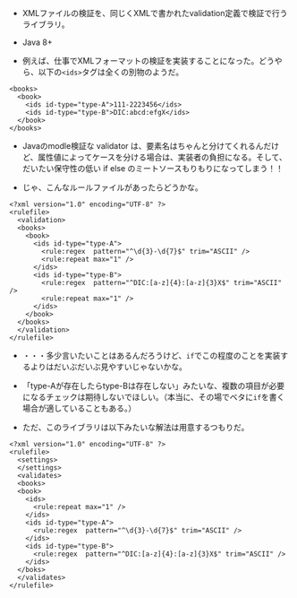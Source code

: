  * XMLファイルの検証を、同じくXMLで書かれたvalidation定義で検証で行うライブラリ。
 * Java 8+

 * 例えば、仕事でXMLフォーマットの検証を実装することになった。どうやら、以下の```<ids>```タグは全くの別物のようだ。
```
<books>
  <book>
    <ids id-type="type-A">111-2223456</ids>
    <ids id-type="type-B">DIC:abcd:efgX</ids>
  </book>
</books>
```
 * Javaのmodle検証な validator は、要素名はちゃんと分けてくれるんだけど、属性値によってケースを分ける場合は、実装者の負担になる。そして、だいたい保守性の低い if else のミートソースもりもりになってしまう！！

 * じゃ、こんなルールファイルがあったらどうかな。

```
<?xml version="1.0" encoding="UTF-8" ?>
<rulefile>
  <validation>
  <books>
    <book>
      <ids id-type="type-A">
        <rule:regex  pattern="^\d{3}-\d{7}$" trim="ASCII" />
        <rule:repeat max="1" />
      </ids>
      <ids id-type="type-B">
        <rule:regex  pattern="^DIC:[a-z]{4}:[a-z]{3}X$" trim="ASCII" />
        <rule:repeat max="1" />
      </ids>
    </book>
  </books>
  </validation>
</rulefile>
```

 * ・・・多少言いたいことはあるんだろうけど、```if```でこの程度のことを実装するよりはだいぶだいぶ見やすいじゃないかな。

 * 「type-Aが存在したらtype-Bは存在しない」みたいな、複数の項目が必要になるチェックは期待しないでほしい。（本当に、その場でベタに```if```を書く場合が適していることもある。）
 * ただ、このライブラリは以下みたいな解法は用意するつもりだ。

```
<?xml version="1.0" encoding="UTF-8" ?>
<rulefile>
  <settings>
  </settings>
  <validates>
  <books>
  <book>
    <ids>
      <rule:repeat max="1" />
    </ids>
    <ids id-type="type-A">
      <rule:regex  pattern="^\d{3}-\d{7}$" trim="ASCII" />
    </ids>
    <ids id-type="type-B">
      <rule:regex  pattern="^DIC:[a-z]{4}:[a-z]{3}X$" trim="ASCII" />
    </ids>
  </boks>
  </validates>
</rulefile>
```